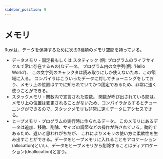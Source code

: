 ```yaml
---
sidebar_position: 9
---
```


# メモリ

Rustは、データを保持するために次の3種類のメモリ空間を持っている。

- データメモリ - 固定長もしくは スタティック (例: プログラムのライフサイクルで常に存在するもの)なデータ。 プログラム内の文字列(例: ‘Hello World’)、 この文字列のキャラクタは読み取りにしか使えないため、この領域に入る。 コンパイラはこういったデータに対してチューニングをしており、メモリ上の位置はすでに知られていてかつ固定であるため、非常に速く使うことができる。
- スタックメモリ - 関数内で宣言された変数。 関数が呼び出されている間は、メモリ上の位置は変更されることがないため、コンパイラからするとチューニングができるので、スタックメモリも非常に速くデータにアクセスできる。
- ヒープメモリ - プログラムの実行時に作られるデータ。 このメモリにあるデータは追加、移動、削除、サイズの調節などの操作が許されている。動的であるため、遅いと思われがちだが、 これによりメモリの使い方に柔軟性を生み出すことができる。データをヒープメモリに入れることをアロケーション(allocation)といい、データをヒープメモリから削除することはディアロケーション(deallocation)と言う。

